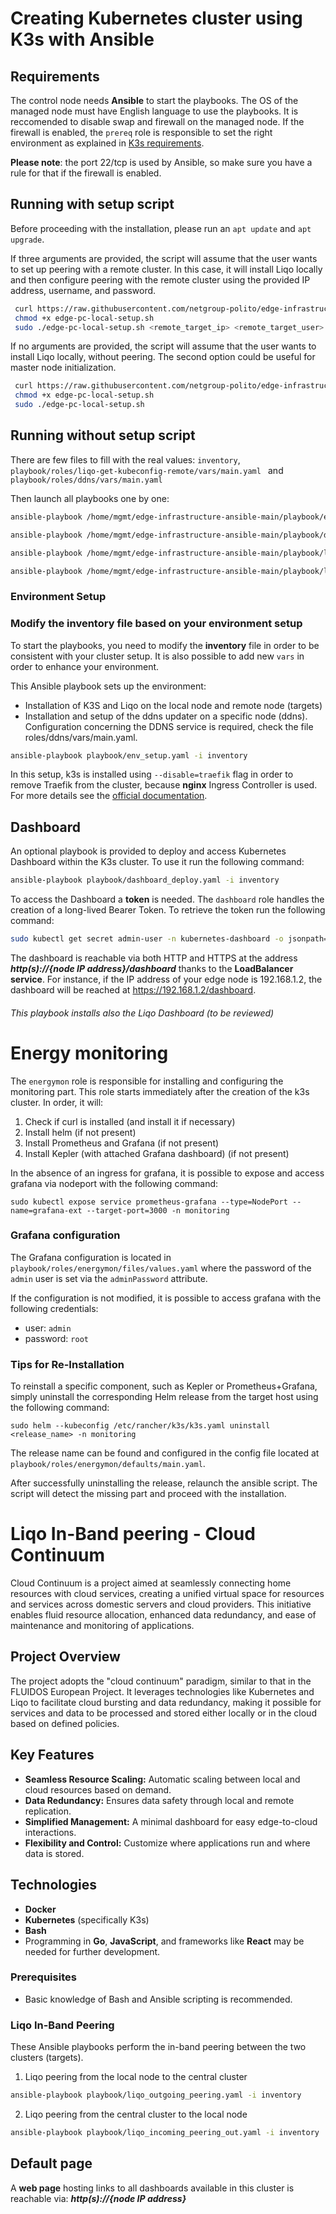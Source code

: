 # Creating Kubernetes cluster using K3s with Ansible

## Requirements
The control node needs **Ansible** to start the playbooks.
The OS of the managed node must have English language to use the playbooks. 
It is reccomended to disable swap and firewall on the managed node.
If the firewall is enabled, the  ```prereq``` role is responsible to set the right environment as explained in [K3s requirements](https://docs.k3s.io/installation/requirements).

**Please note**: the port 22/tcp is used by Ansible, so make sure you have a rule for that if the firewall is enabled. 

## Running with setup script

Before proceeding with the installation, please run an ```apt update``` and ``` apt upgrade ```.

If three arguments are provided, the script will assume that the user wants to set up peering with a remote cluster.
In this case, it will install Liqo locally and then  configure peering with the remote cluster using the provided IP address, username, and password.

```bash
 curl https://raw.githubusercontent.com/netgroup-polito/edge-infrastructure-ansible/main/setup/edge-pc-local-setup.sh
 chmod +x edge-pc-local-setup.sh
 sudo ./edge-pc-local-setup.sh <remote_target_ip> <remote_target_user> <remote_target_password>
``` 

If no arguments are provided, the script will assume that the user wants to install Liqo locally, without peering.
The second option could be useful for master node initialization.

```bash
 curl https://raw.githubusercontent.com/netgroup-polito/edge-infrastructure-ansible/main/setup/edge-pc-local-setup.sh
 chmod +x edge-pc-local-setup.sh
 sudo ./edge-pc-local-setup.sh
``` 

## Running without setup script

There are few files to fill with the real values: ``` inventory ```, ```playbook/roles/liqo-get-kubeconfig-remote/vars/main.yaml ``` and ```playbook/roles/ddns/vars/main.yaml ``` 

Then launch all playbooks one by one:
```bash 
ansible-playbook /home/mgmt/edge-infrastructure-ansible-main/playbook/env_setup.yaml -i /home/mgmt/edge-infrastructure-ansible-main/inventory 
```
```bash 
ansible-playbook /home/mgmt/edge-infrastructure-ansible-main/playbook/dashboard_deploy.yaml -i /home/mgmt/edge-infrastructure-ansible-main/inventory 
```
```bash 
ansible-playbook /home/mgmt/edge-infrastructure-ansible-main/playbook/liqo_incoming_peering.yaml -i /home/mgmt/edge-infrastructure-ansible-main/inventory 
```
```bash 
ansible-playbook /home/mgmt/edge-infrastructure-ansible-main/playbook/liqo_outgoing_peering.yaml -i /home/mgmt/edge-infrastructure-ansible-main/inventory 
```

### Environment Setup

### Modify the inventory file based on your environment setup
To start the playbooks, you need to modify the **inventory** file in order to be consistent with your cluster setup. 
It is also possible to add new ```vars``` in order to enhance your environment. 

This Ansible playbook sets up the environment:
- Installation of K3S and Liqo on the local node and remote node (targets)
- Installation and setup of the ddns updater on a specific node (ddns). Configuration concerning the DDNS service is required, check the file roles/ddns/vars/main.yaml.

```bash
ansible-playbook playbook/env_setup.yaml -i inventory
```

In this setup, k3s is installed using ```--disable=traefik``` flag in order to remove Traefik from the cluster, because **nginx** Ingress Controller is used. For more details see the [official documentation](https://docs.k3s.io/networking/networking-services).

## Dashboard
An optional playbook is provided to deploy and access Kubernetes Dashboard within the K3s cluster. To use it run the following command:

```bash
ansible-playbook playbook/dashboard_deploy.yaml -i inventory   ⁠
```

To access the Dashboard a **token** is needed. The ```dashboard``` role handles the creation of a long-lived Bearer Token.
To retrieve the token run the following command:
```bash
sudo kubectl get secret admin-user -n kubernetes-dashboard -o jsonpath={".data.token"} | base64 -d
```

The dashboard is reachable via both HTTP and HTTPS at the address __*http(s)://{node IP address}/dashboard*__ thanks to the **LoadBalancer service**.
For instance, if the IP address of your edge node is 192.168.1.2, the dashboard will be reached at https://192.168.1.2/dashboard.

###### This playbook installs also the Liqo Dashboard (to be reviewed)

# Energy monitoring
The ```energymon``` role is responsible for installing and configuring the monitoring part.
This role starts immediately after the creation of the k3s cluster.
In order, it will:

1. Check if curl is installed (and install it if necessary)
1. Install helm (if not present)
1. Install Prometheus and Grafana (if not present)
1. Install Kepler (with attached Grafana dashboard) (if not present)

In the absence of an ingress for grafana, it is possible to expose and access grafana via nodeport with the following command:

```sudo kubectl expose service prometheus-grafana --type=NodePort --name=grafana-ext --target-port=3000 -n monitoring```

### Grafana configuration

The Grafana configuration is located in ```playbook/roles/energymon/files/values.yaml``` where the password of the ```admin``` user is set via the ```adminPassword``` attribute.

If the configuration is not modified, it is possible to access grafana with the following credentials:

- user: ```admin```
- password: ```root```

### Tips for Re-Installation

To reinstall a specific component, such as Kepler or Prometheus+Grafana, simply uninstall the corresponding Helm release from the target host using the following command:

```sudo helm --kubeconfig /etc/rancher/k3s/k3s.yaml uninstall <release_name> -n monitoring```

The release name can be found and configured in the config file located at ```playbook/roles/energymon/defaults/main.yaml```.

After successfully uninstalling the release, relaunch the ansible script. The script will detect the missing part and proceed with the installation.

# Liqo In-Band peering - Cloud Continuum

Cloud Continuum is a project aimed at seamlessly connecting home resources with cloud services, creating a unified virtual space for resources and services across domestic servers and cloud providers. This initiative enables fluid resource allocation, enhanced data redundancy, and ease of maintenance and monitoring of applications.

## Project Overview

The project adopts the "cloud continuum" paradigm, similar to that in the FLUIDOS European Project. It leverages technologies like Kubernetes and Liqo to facilitate cloud bursting and data redundancy, making it possible for services and data to be processed and stored either locally or in the cloud based on defined policies.

## Key Features

- **Seamless Resource Scaling:** Automatic scaling between local and cloud resources based on demand.
- **Data Redundancy:** Ensures data safety through local and remote replication.
- **Simplified Management:** A minimal dashboard for easy edge-to-cloud interactions.
- **Flexibility and Control:** Customize where applications run and where data is stored.

## Technologies

- **Docker**
- **Kubernetes** (specifically K3s)
- **Bash**
- Programming in **Go**, **JavaScript**, and frameworks like **React** may be needed for further development.

### Prerequisites

- Basic knowledge of Bash and Ansible scripting is recommended.

### Liqo In-Band Peering

These Ansible playbooks perform the in-band peering between the two clusters (targets).

1. Liqo peering from the local node to the central cluster

```bash
ansible-playbook playbook/liqo_outgoing_peering.yaml -i inventory
```

2. Liqo peering from the central cluster to the local node

```bash
ansible-playbook playbook/liqo_incoming_peering_out.yaml -i inventory
```

## Default page

A **web page** hosting links to all dashboards available in this cluster is reachable via: __*http(s)://{node IP address}*__
